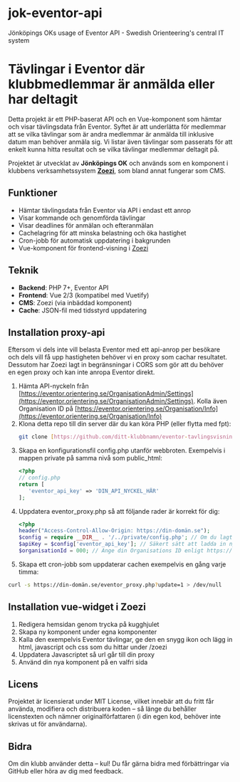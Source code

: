 # jok-eventor-api
Jönköpings OKs usage of Eventor API - Swedish Orienteering's central IT system

# Tävlingar i Eventor där klubbmedlemmar är anmälda eller har deltagit

Detta projekt är ett PHP-baserat API och en Vue-komponent som hämtar och visar tävlingsdata från Eventor. Syftet är att underlätta för medlemmar att se vilka tävlingar som är andra medlemmar är anmälda till inklusive datum man behöver anmäla sig. Vi listar även tävlingar som passerats för att enkelt kunna hitta resultat och se vilka tävlingar medlemmar deltagit på.

Projektet är utvecklat av **Jönköpings OK** och används som en komponent i klubbens verksamhetssystem **[Zoezi](https://zoezi.se/)**, som bland annat fungerar som CMS.

## Funktioner

- Hämtar tävlingsdata från Eventor via API i endast ett anrop
- Visar kommande och genomförda tävlingar
- Visar deadlines för anmälan och efteranmälan
- Cachelagring för att minska belastning och öka hastighet
- Cron-jobb för automatisk uppdatering i bakgrunden
- Vue-komponent för frontend-visning i [Zoezi](https://zoezi.se/)

## Teknik

- **Backend**: PHP 7+, Eventor API
- **Frontend**: Vue 2/3 (kompatibel med Vuetify)
- **CMS**: Zoezi (via inbäddad komponent)
- **Cache**: JSON-fil med tidsstyrd uppdatering

## Installation proxy-api

Eftersom vi dels inte vill belasta Eventor med ett api-anrop per besökare och dels vill få upp hastigheten behöver vi en proxy som cachar resultatet. Dessutom har Zoezi lagt in begränsningar i CORS som gör att du behöver en egen proxy och kan inte anropa Eventor direkt.

1. Hämta API-nyckeln från [https://eventor.orientering.se/OrganisationAdmin/Settings](https://eventor.orientering.se/OrganisationAdmin/Settings). Kolla även Organisation ID på [https://eventor.orientering.se/Organisation/Info](https://eventor.orientering.se/Organisation/Info)
2. Klona detta repo till din server där du kan köra PHP (eller flytta med fpt):
   ```bash
   git clone [https://github.com/ditt-klubbnamn/eventor-tavlingsvisning.git](https://github.com/lilja85/jok-eventor-api.git)
   ```
3. Skapa en konfigurationsfil config.php utanför webbroten. Exempelvis i mappen private på samma nivå som public_html:
   ```php
   <?php
   // config.php
   return [
      'eventor_api_key' => 'DIN_API_NYCKEL_HÄR'
   ];
   ```
4. Uppdatera eventor_proxy.php så att följande rader är korrekt för dig:
   ```php
   <?php
   header("Access-Control-Allow-Origin: https://din-domän.se");
   $config = require __DIR__ . '/../private/config.php'; // Om du lagt config.php i /private samt att proxy-skriptet ligger direkt i rooten på din sida
   $apiKey = $config['eventor_api_key']; // Säkert sätt att ladda in nyckeln
   $organisationId = 000; // Ange din Organisations ID enligt https://eventor.orientering.se/Organisation/Info
   ```
5. Skapa ett cron-jobb som uppdaterar cachen exempelvis en gång varje timma:
```bash
curl -s https://din-domän.se/eventor_proxy.php?update=1 > /dev/null
```

## Installation vue-widget i Zoezi

1. Redigera hemsidan genom trycka på kugghjulet
2. Skapa ny komponent under egna komponenter
3. Kalla den exempelvis Eventor tävlingar, ge den en snygg ikon och lägg in html, javascript och css som du hittar under /zoezi
4. Uppdatera Javascriptet så url går till din proxy
5. Använd din nya komponent på en valfri sida

## Licens
Projektet är licensierat under MIT License, vilket innebär att du fritt får använda, modifiera och distribuera koden – så länge du behåller licenstexten och nämner originalförfattaren (i din egen kod, behöver inte skrivas ut för användarna).

## Bidra
Om din klubb använder detta – kul! Du får gärna bidra med förbättringar via GitHub eller höra av dig med feedback.
